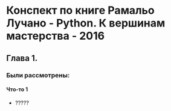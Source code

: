 # Конспект по книге Рамальо Лучано - Python. К вершинам мастерства - 2016 
## Глава 1.
### Были рассмотрены:
#### Что-то 1
* ?????

